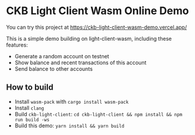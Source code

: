 # CKB Light Client Wasm Online Demo

You can try this project at https://ckb-light-client-wasm-demo.vercel.app/

This is a simple demo building on light-client-wasm, including these features:
- Generate a random account on testnet
- Show balance and recent transactions of this account
- Send balance to other accounts

## How to build

- Install `wasm-pack` with `cargo install wasm-pack`
- Install `clang`
- Build `ckb-light-client`: `cd ckb-light-client && npm install && npm run build -ws` 
- Build this demo: `yarn install && yarn build`
